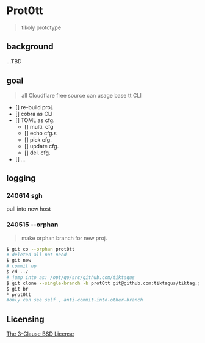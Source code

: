 # Prot0tt
> tikoly prototype

## background
...TBD

## goal
> all Cloudflare free source can usage base tt CLI

- [] re-build proj.
- [] cobra as CLI
- [] TOML as cfg.
    - [] multi. cfg
    - [] echo cfg.s
    - [] pick cfg.
    - [] update cfg.
    - [] del. cfg.
- [] ...

## logging

### 240614 sgh
pull into new host

### 240515 --orphan
> make orphan branch for new proj.

```bash
$ git co --orphan prot0tt
# deleted all not need
$ git new
# commit up
$ cd ../
# jump into as: /opt/go/src/github.com/tiktagus
$ git clone --single-branch -b prot0tt git@github.com:tiktagus/tiktag.git prot0tt
$ git br
* prot0tt
#only can see self , anti-commit-into-other-branch
```

## Licensing

[The 3-Clause BSD License](https://opensource.org/licenses/BSD-3-Clause)

